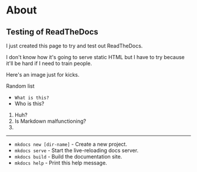 # About #
## Testing of ReadTheDocs ##

I just created this page to try and test out ReadTheDocs.

I don't know how it's going to serve static HTML but I have to try because it'll be hard if I need to train people.

Here's an image just for kicks.

Random list

- `What is this?`
- Who is this?

1. Huh?
2. Is Markdown malfunctioning?
3. 


----------
* `mkdocs new [dir-name]` - Create a new project.
* `mkdocs serve` - Start the live-reloading docs server.
* `mkdocs build` - Build the documentation site.
* `mkdocs help` - Print this help message.